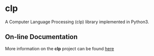 # clp

A Computer Language Processing (clp) library implemented in Python3.
## On-line Documentation

More information on the **clp** project can be found
[here](https://jddixon.github.io/clp)
